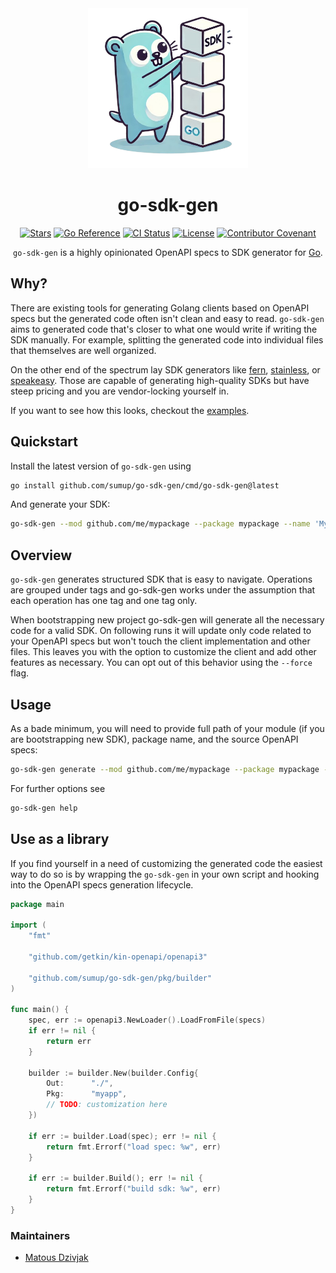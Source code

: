 <div align="center">

<img src=".github/logo.png" width="256">

# go-sdk-gen

[![Stars](https://img.shields.io/github/stars/sumup/go-sdk-gen?style=social)](https://github.com/sumup/go-sdk-gen/)
[![Go Reference](https://pkg.go.dev/badge/github.com/sumup/go-sdk-gen.svg)](https://pkg.go.dev/github.com/sumup/go-sdk-gen)
[![CI Status](https://github.com/sumup/go-sdk-gen/workflows/CI/badge.svg)](https://github.com/sumup/go-sdk-gen/actions/workflows/ci.yml)
[![License](https://img.shields.io/github/license/sumup/go-sdk-gen)](./LICENSE)
[![Contributor Covenant](https://img.shields.io/badge/Contributor%20Covenant-v2.1%20adopted-ff69b4.svg)](https://github.com/sumup/go-sdk-gen/tree/main/CODE_OF_CONDUCT.md)

`go-sdk-gen` is a highly opinionated OpenAPI specs to SDK generator for [Go](https://go.dev/).

</div>

## Why?

There are existing tools for generating Golang clients based on OpenAPI specs but the generated code often isn't clean and easy to read. `go-sdk-gen` aims to generated code that's closer to what one would write if writing the SDK manually. For example, splitting the generated code into individual files that themselves are well organized.

On the other end of the spectrum lay SDK generators like [fern](https://buildwithfern.com/), [stainless](https://www.stainless.com/), or [speakeasy](https://www.speakeasy.com/). Those are capable of generating high-quality SDKs but have steep pricing and you are vendor-locking yourself in.

If you want to see how this looks, checkout the [examples](./examples).

## Quickstart

Install the latest version of `go-sdk-gen` using

```sh
go install github.com/sumup/go-sdk-gen/cmd/go-sdk-gen@latest
```

And generate your SDK:

```sh
go-sdk-gen --mod github.com/me/mypackage --package mypackage --name 'My API' ./openapi.yaml
```

## Overview

`go-sdk-gen` generates structured SDK that is easy to navigate. Operations are grouped under tags and go-sdk-gen works under the assumption that each operation has one tag and one tag only.

When bootstrapping new project go-sdk-gen will generate all the necessary code for a valid SDK. On following runs it will update only code related to your OpenAPI specs but won't touch the client implementation and other files. This leaves you with the option to customize the client and add other features as necessary. You can opt out of this behavior using the `--force` flag.

## Usage

As a bade minimum, you will need to provide full path of your module (if you are bootstrapping new SDK), package name, and the source OpenAPI specs:

```sh
go-sdk-gen generate --mod github.com/me/mypackage --package mypackage --name 'My API' ./openapi.yaml
```

For further options see

```sh
go-sdk-gen help
```

## Use as a library

If you find yourself in a need of customizing the generated code the easiest way to do so is by wrapping the `go-sdk-gen` in your own script and hooking into the OpenAPI specs generation lifecycle.

```go
package main

import (
	"fmt"

	"github.com/getkin/kin-openapi/openapi3"

	"github.com/sumup/go-sdk-gen/pkg/builder"
)

func main() {
	spec, err := openapi3.NewLoader().LoadFromFile(specs)
	if err != nil {
		return err
	}

	builder := builder.New(builder.Config{
		Out:      "./",
		Pkg:      "myapp",
		// TODO: customization here
	})

	if err := builder.Load(spec); err != nil {
		return fmt.Errorf("load spec: %w", err)
	}

	if err := builder.Build(); err != nil {
		return fmt.Errorf("build sdk: %w", err)
	}
}
```

### Maintainers

- [Matous Dzivjak](mailto:matous.dzivjak@sumup.com)
